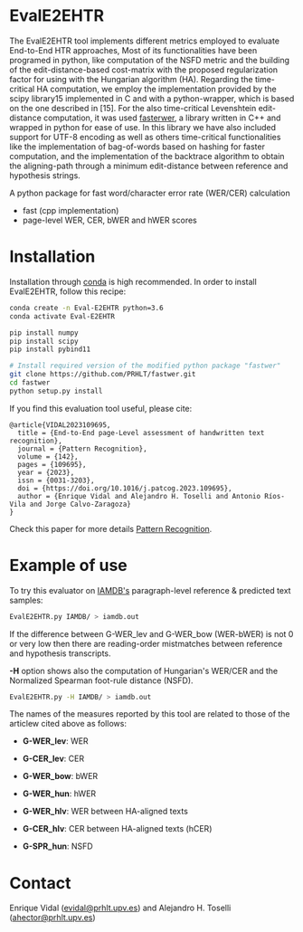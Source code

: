 EvalE2EHTR
====

The EvalE2EHTR tool implements different metrics employed to evaluate End-to-End HTR approaches, Most of its functionalities have been programed in python, like computation of the NSFD metric and the building of the edit-distance-based cost-matrix with the proposed regularization factor for using with the Hungarian algorithm (HA). Regarding the time-critical HA computation, we employ the implementation provided by the scipy library15 implemented in C and with a python-wrapper, which is based on the one described in [15]. For the also time-critical Levenshtein edit-distance computation, it was used [fasterwer](https://github.com/kahne/fastwer), a library written in C++ and wrapped in python for ease of use. In this library we have also included support for UTF-8 encoding as well as others time-critical functionalities like the implementation of bag-of-words based on hashing for faster computation, and the implementation of the backtrace algorithm to obtain the aligning-path through a minimum edit-distance between reference and hypothesis strings.

A python package for fast word/character error rate (WER/CER) calculation
* fast (cpp implementation)
* page-level WER, CER, bWER and hWER scores


# Installation
Installation through [conda](https://anaconda.org) is high recommended. In order to install EvalE2EHTR, follow this recipe:
```bash
conda create -n Eval-E2EHTR python=3.6
conda activate Eval-E2EHTR

pip install numpy
pip install scipy
pip install pybind11

# Install required version of the modified python package "fastwer"
git clone https://github.com/PRHLT/fastwer.git
cd fastwer
python setup.py install
```

If you find this evaluation tool useful, please cite:
```
@article{VIDAL2023109695,
  title = {End-to-End page-Level assessment of handwritten text recognition},
  journal = {Pattern Recognition},
  volume = {142},
  pages = {109695},
  year = {2023},
  issn = {0031-3203},
  doi = {https://doi.org/10.1016/j.patcog.2023.109695},
  author = {Enrique Vidal and Alejandro H. Toselli and Antonio Ríos-Vila and Jorge Calvo-Zaragoza}
}
```
Check this paper for more details [Pattern Recognition](https://www.sciencedirect.com/science/article/pii/S003132032300393X).


# Example of use
To try this evaluator on [IAMDB's](https://fki.tic.heia-fr.ch/databases/iam-handwriting-database) paragraph-level reference & predicted text samples:
```bash
EvalE2EHTR.py IAMDB/ > iamdb.out
```
If the difference between G-WER\_lev and G-WER\_bow (WER-bWER) is not 0 or very low then there are reading-order mistmatches between reference and hypothesis transcripts.

**-H** option shows also the computation of Hungarian's WER/CER and the Normalized Spearman foot-rule distance (NSFD).
```bash
EvalE2EHTR.py -H IAMDB/ > iamdb.out
```

The names of the measures reported by this tool are related to those of the articlew cited above as follows:
- **G-WER_lev**:  WER
- **G-CER_lev**:  CER 

- **G-WER_bow**: bWER

- **G-WER_hun**: hWER
- **G-WER_hlv**: WER between HA-aligned texts
- **G-CER_hlv**: CER between HA-aligned texts (hCER)

- **G-SPR_hun**: NSFD


# Contact
Enrique Vidal (evidal@prhlt.upv.es) and Alejandro H. Toselli (ahector@prhlt.upv.es)
